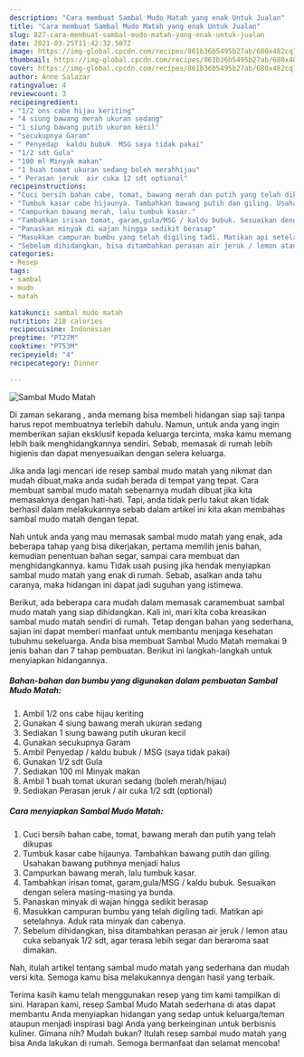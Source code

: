 ```yaml
---
description: "Cara membuat Sambal Mudo Matah yang enak Untuk Jualan"
title: "Cara membuat Sambal Mudo Matah yang enak Untuk Jualan"
slug: 827-cara-membuat-sambal-mudo-matah-yang-enak-untuk-jualan
date: 2021-03-25T11:42:32.507Z
image: https://img-global.cpcdn.com/recipes/861b36b5495b27ab/680x482cq70/sambal-mudo-matah-foto-resep-utama.jpg
thumbnail: https://img-global.cpcdn.com/recipes/861b36b5495b27ab/680x482cq70/sambal-mudo-matah-foto-resep-utama.jpg
cover: https://img-global.cpcdn.com/recipes/861b36b5495b27ab/680x482cq70/sambal-mudo-matah-foto-resep-utama.jpg
author: Anne Salazar
ratingvalue: 4
reviewcount: 3
recipeingredient:
- "1/2 ons cabe hijau keriting"
- "4 siung bawang merah ukuran sedang"
- "1 siung bawang putih ukuran kecil"
- "secukupnya Garam"
- " Penyedap  kaldu bubuk  MSG saya tidak pakai"
- "1/2 sdt Gula"
- "100 ml Minyak makan"
- "1 buah tomat ukuran sedang boleh merahhijau"
- " Perasan jeruk  air cuka 12 sdt optional"
recipeinstructions:
- "Cuci bersih bahan cabe, tomat, bawang merah dan putih yang telah dikupas"
- "Tumbuk kasar cabe hijaunya. Tambahkan bawang putih dan giling. Usahakan bawang putihnya menjadi halus"
- "Campurkan bawang merah, lalu tumbuk kasar."
- "Tambahkan irisan tomat, garam,gula/MSG / kaldu bubuk. Sesuaikan dengan selera masing-masing ya bunda."
- "Panaskan minyak di wajan hingga sedikit berasap"
- "Masukkan campuran bumbu yang telah digiling tadi. Matikan api setelahnya. Aduk rata minyak dan cabenya."
- "Sebelum dihidangkan, bisa ditambahkan perasan air jeruk / lemon atau cuka sebanyak 1/2 sdt, agar terasa lebih segar dan beraroma saat dimakan."
categories:
- Resep
tags:
- sambal
- mudo
- matah

katakunci: sambal mudo matah 
nutrition: 218 calories
recipecuisine: Indonesian
preptime: "PT27M"
cooktime: "PT53M"
recipeyield: "4"
recipecategory: Dinner

---
```



![Sambal Mudo Matah](https://img-global.cpcdn.com/recipes/861b36b5495b27ab/680x482cq70/sambal-mudo-matah-foto-resep-utama.jpg)

Di zaman  sekarang , anda memang bisa membeli hidangan siap saji tanpa harus repot membuatnya terlebih dahulu. Namun, untuk anda yang ingin memberikan sajian eksklusif kepada keluarga tercinta, maka kamu memang lebih baik menghidangkannya sendiri. Sebab, memasak di rumah lebih higienis dan dapat menyesuaikan dengan selera keluarga.

Jika anda lagi mencari ide resep sambal mudo matah yang nikmat dan mudah dibuat,maka anda sudah berada di tempat yang tepat. Cara membuat sambal mudo matah  sebenarnya mudah dibuat jika kita memasaknya dengan hati-hati. Tapi, anda tidak perlu takut akan tidak berhasil dalam melakukannya 
sebab dalam artikel ini kita akan membahas sambal mudo matah dengan tepat.  



Nah untuk anda yang mau memasak sambal mudo matah yang enak, ada beberapa tahap yang bisa dikerjakan, pertama memilih jenis bahan, kemudian penentuan bahan segar, sampai cara membuat dan menghidangkannya. kamu Tidak usah pusing jika hendak menyiapkan sambal mudo matah yang enak di rumah. Sebab, asalkan anda  tahu caranya, maka hidangan ini dapat jadi suguhan yang istimewa.

Berikut, ada beberapa cara mudah dalam memasak caramembuat sambal mudo matah yang siap dihidangkan. Kali ini, mari kita coba kreasikan sambal mudo matah sendiri di rumah. Tetap dengan bahan yang sederhana, sajian ini dapat memberi manfaat untuk membantu menjaga kesehatan tubuhmu sekeluarga. Anda bisa membuat Sambal Mudo Matah memakai 9 jenis bahan dan 7 tahap pembuatan. Berikut ini langkah-langkah untuk menyiapkan hidangannya.

<!--inarticleads1-->

##### Bahan-bahan dan bumbu yang digunakan dalam pembuatan Sambal Mudo Matah:

1. Ambil 1/2 ons cabe hijau keriting
1. Gunakan 4 siung bawang merah ukuran sedang
1. Sediakan 1 siung bawang putih ukuran kecil
1. Gunakan secukupnya Garam
1. Ambil  Penyedap / kaldu bubuk / MSG (saya tidak pakai)
1. Gunakan 1/2 sdt Gula
1. Sediakan 100 ml Minyak makan
1. Ambil 1 buah tomat ukuran sedang (boleh merah/hijau)
1. Sediakan  Perasan jeruk / air cuka 1/2 sdt (optional)




<!--inarticleads2-->

##### Cara menyiapkan Sambal Mudo Matah:

1. Cuci bersih bahan cabe, tomat, bawang merah dan putih yang telah dikupas
1. Tumbuk kasar cabe hijaunya. Tambahkan bawang putih dan giling. Usahakan bawang putihnya menjadi halus
1. Campurkan bawang merah, lalu tumbuk kasar.
1. Tambahkan irisan tomat, garam,gula/MSG / kaldu bubuk. Sesuaikan dengan selera masing-masing ya bunda.
1. Panaskan minyak di wajan hingga sedikit berasap
1. Masukkan campuran bumbu yang telah digiling tadi. Matikan api setelahnya. Aduk rata minyak dan cabenya.
1. Sebelum dihidangkan, bisa ditambahkan perasan air jeruk / lemon atau cuka sebanyak 1/2 sdt, agar terasa lebih segar dan beraroma saat dimakan.




Nah, itulah artikel tentang  sambal mudo matah  yang sederhana dan mudah versi kita. Semoga kamu bisa melakukannya dengan hasil yang terbaik. 

Terima kasih kamu telah menggunakan resep yang tim kami tampilkan di sini. Harapan kami, resep  Sambal Mudo Matah sederhana di atas dapat membantu Anda menyiapkan hidangan yang sedap untuk keluarga/teman ataupun menjadi inspirasi bagi Anda yang berkeinginan untuk berbisnis kuliner. Gimana nih? Mudah bukan? Itulah resep sambal mudo matah yang bisa Anda lakukan di rumah. Semoga bermanfaat dan selamat mencoba!

